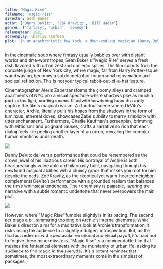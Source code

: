 ```yaml
---
title: 'Magic Rise'
fileName: 'magic-rise'
director: Sean Baker
actor: ['Danny DeVito', 'Zoë Kravitz', 'Bill Hader']
genres: ['fantasy', 'urban', 'comedy']
releaseYear: 2021
screenplay: Charlie Kaufman
plot: 'In an anachronistic New York, a down-and-out magician (Danny DeVito) discovers his recent inexplicable powers may just revive his career.'
---
```


In the cinematic soup where fantasy usually bubbles over with distant worlds and time-worn tropes, Sean Baker's "Magic Rise" serves a fresh dish flavored with urban zest and comedic spices. The film sprouts from the concrete jungle of New York City, where magic, far from Harry Potter-esque wand waving, becomes a subtle metaphor for personal rejuvenation and societal reflection. This is not your typical rabbit-out-of-a-hat feature.

Cinematographer Alexis Zabe transforms the gloomy alleys and cramped apartments of NYC into a visual spectacle where shadows play as much a part as the light, crafting scenes filled with bewitching hues that aptly capture the film's magical realism. A standout scene where DeVito’s character, Archie, literally pulls his hopes from the shadows in the form of luminous, ethereal doves, showcases Zabe's ability to marry simplicity with utter enchantment. Furthermore, Charlie Kaufman's screenplay, brimming with witticisms and poignant pauses, crafts a narrative so rich that each dialog feels like peeling another layer of an onion, revealing the complex human emotions underneath.

![](https://d340an42g09ocs.cloudfront.net/magic-rise-1.webp)

Danny DeVito delivers a performance that could be remembered as the crown jewel of his illustrious career. His portrayal of Archie is both heartbreakingly vulnerable and hilariously bold, navigating through his newfound magical abilities with a clumsy grace that makes you root for him despite the odds. Zoë Kravitz, as the skeptical yet warm-hearted neighbor, complements DeVito’s performance with a grounded realism that balances the film’s whimsical tendencies. Their chemistry is palpable, layering the narrative with a subtle romantic undertone that never overpowers the main plot.

![](https://d340an42g09ocs.cloudfront.net/magic-rise-2.webp)

However, where "Magic Rise" fumbles slightly is in its pacing. The second act drags a bit, simmering too long on Archie's internal dilemmas. While Baker's direction aims for a meditative look at Archie's transformation, it risks losing the audience to a slightly indulgent introspection. But, as the final act redeems with spectacular emotional and visual payoff, it's hard not to forgive these minor missteps. “Magic Rise” is a commendable film that meshes the fantastical elements with the mundanity of urban life, asking its audience to find magic in the everyday. It’s a potent reminder that sometimes, the most extraordinary moments come in the simplest of packages.
